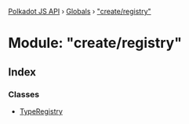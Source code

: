 [Polkadot JS API](../README.md) › [Globals](../globals.md) › ["create/registry"](_create_registry_.md)

# Module: "create/registry"

## Index

### Classes

* [TypeRegistry](../classes/_create_registry_.typeregistry.md)

